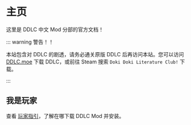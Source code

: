 # 主页

这里是 DDLC 中文 Mod 分部的官方文档！

::: warning 警告！！

本站包含对 DDLC 的剧透，请务必通关原版 DDLC 后再访问本站。您可以访问 [DDLC.moe](https://ddlc.moe) 下载 DDLC，或前往 Steam 搜索 `Doki Doki Literature Club!` 下载。

:::

## 我是玩家

查看 [玩家指引](player/README.md)，了解在哪下载 DDLC Mod 并安装。